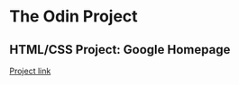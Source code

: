 The Odin Project
===
HTML/CSS Project: Google Homepage
---

[Project link](http://www.theodinproject.com/web-development-101/html-css "Google homepage")
